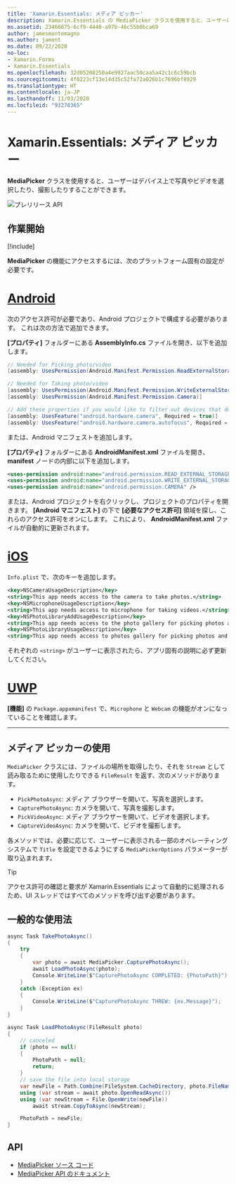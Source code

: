 ```yaml
---
title: 'Xamarin.Essentials: メディア ピッカー'
description: Xamarin.Essentials の MediaPicker クラスを使用すると、ユーザーはデバイス上で写真やビデオを選択したり、撮影したりすることができます。
ms.assetid: 23460875-6cf9-4440-a97b-46c55b0bca69
author: jamesmontemagno
ms.author: jamont
ms.date: 09/22/2020
no-loc:
- Xamarin.Forms
- Xamarin.Essentials
ms.openlocfilehash: 32d05208250a4e9927aac50caa5a42c1c6c59bcb
ms.sourcegitcommit: 4f0223cf13e14d35c52fa72a026b1c7696bf8929
ms.translationtype: HT
ms.contentlocale: ja-JP
ms.lasthandoff: 11/03/2020
ms.locfileid: "93278365"
---
```

# <a name="no-locxamarinessentials-media-picker"></a>Xamarin.Essentials: メディア ピッカー

**MediaPicker** クラスを使用すると、ユーザーはデバイス上で写真やビデオを選択したり、撮影したりすることができます。

![プレリリース API](~/media/shared/preview.png)

## <a name="get-started"></a>作業開始

[!include[](~/essentials/includes/get-started.md)]

**MediaPicker** の機能にアクセスするには、次のプラットフォーム固有の設定が必要です。

# <a name="android"></a>[Android](#tab/android)

次のアクセス許可が必要であり、Android プロジェクトで構成する必要があります。 これは次の方法で追加できます。

**[プロパティ]** フォルダーにある **AssemblyInfo.cs** ファイルを開き、以下を追加します。

```csharp
// Needed for Picking photo/video
[assembly: UsesPermission(Android.Manifest.Permission.ReadExternalStorage)]

// Needed for Taking photo/video
[assembly: UsesPermission(Android.Manifest.Permission.WriteExternalStorage)]
[assembly: UsesPermission(Android.Manifest.Permission.Camera)]

// Add these properties if you would like to filter out devices that do not have cameras, or set to false to make them optional
[assembly: UsesFeature("android.hardware.camera", Required = true)]
[assembly: UsesFeature("android.hardware.camera.autofocus", Required = true)]
```

または、Android マニフェストを追加します。

**[プロパティ]** フォルダーにある **AndroidManifest.xml** ファイルを開き、 **manifest** ノードの内部に以下を追加します。

```xml
<uses-permission android:name="android.permission.READ_EXTERNAL_STORAGE" />
<uses-permission android:name="android.permission.WRITE_EXTERNAL_STORAGE" />
<uses-permission android:name="android.permission.CAMERA" />
```

または、Android プロジェクトを右クリックし、プロジェクトのプロパティを開きます。 **[Android マニフェスト]** の下で **[必要なアクセス許可]** 領域を探し、これらのアクセス許可をオンにします。 これにより、 **AndroidManifest.xml** ファイルが自動的に更新されます。

# <a name="ios"></a>[iOS](#tab/ios)

`Info.plist` で、次のキーを追加します。

```xml
<key>NSCameraUsageDescription</key>
<string>This app needs access to the camera to take photos.</string>
<key>NSMicrophoneUsageDescription</key>
<string>This app needs access to microphone for taking videos.</string>
<key>NSPhotoLibraryAddUsageDescription</key>
<string>This app needs access to the photo gallery for picking photos and videos.</string>
<key>NSPhotoLibraryUsageDescription</key>
<string>This app needs access to photos gallery for picking photos and videos.</string>
```

それぞれの `<string>` がユーザーに表示されたら、アプリ固有の説明に必ず更新してください。

# <a name="uwp"></a>[UWP](#tab/uwp)

**[機能]** の `Package.appxmanifest` で、`Microphone` と `Webcam` の機能がオンになっていることを確認します。

-----

## <a name="using-media-picker"></a>メディア ピッカーの使用

`MediaPicker` クラスには、ファイルの場所を取得したり、それを `Stream` として読み取るために使用したりできる `FileResult` を返す、次のメソッドがあります。

* `PickPhotoAsync`: メディア ブラウザーを開いて、写真を選択します。
* `CapturePhotoAsync`: カメラを開いて、写真を撮影します。
* `PickVideoAsync`: メディア ブラウザーを開いて、ビデオを選択します。
* `CaptureVideoAsync`: カメラを開いて、ビデオを撮影します。

各メソッドでは、必要に応じて、ユーザーに表示される一部のオペレーティング システムで `Title` を設定できるようにする `MediaPickerOptions` パラメーターが取り込まれます。

> [!TIP]
> アクセス許可の確認と要求が Xamarin.Essentials によって自動的に処理されるため、UI スレッドではすべてのメソッドを呼び出す必要があります。

## <a name="general-usage"></a>一般的な使用法

```csharp
async Task TakePhotoAsync()
{
    try
    {
        var photo = await MediaPicker.CapturePhotoAsync();
        await LoadPhotoAsync(photo);
        Console.WriteLine($"CapturePhotoAsync COMPLETED: {PhotoPath}");
    }
    catch (Exception ex)
    {
        Console.WriteLine($"CapturePhotoAsync THREW: {ex.Message}");
    }
}

async Task LoadPhotoAsync(FileResult photo)
{
    // canceled
    if (photo == null)
    {
        PhotoPath = null;
        return;
    }
    // save the file into local storage
    var newFile = Path.Combine(FileSystem.CacheDirectory, photo.FileName);
    using (var stream = await photo.OpenReadAsync())
    using (var newStream = File.OpenWrite(newFile))
        await stream.CopyToAsync(newStream);

    PhotoPath = newFile;
}
```


## <a name="api"></a>API

- [MediaPicker ソース コード](https://github.com/xamarin/Essentials/tree/main/Xamarin.Essentials/MediaPicker)
- [MediaPicker API のドキュメント](xref:Xamarin.Essentials.MediaPicker)
